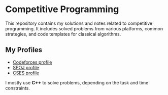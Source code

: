 # Competitive Programming

This repository contains my solutions and notes related to competitive programming. It includes solved problems from various platforms, common strategies, and code templates for classical algorithms.

## My Profiles

- [Codeforces profile](https://codeforces.com/profile/facumotta)
- [SPOJ profile](https://www.spoj.com/users/facumotta/)
- [CSES profile](https://cses.fi/problemset/user/159989)

I mostly use **C++** to solve problems, depending on the task and time constraints.
